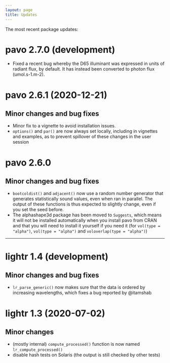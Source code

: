 ```yaml
---
layout: page
title: Updates
---
```


The most recent package updates:

# pavo 2.7.0 (development)

* Fixed a recent bug whereby the D65 illuminant was expressed in units of radiant flux, by default. It has instead been converted to photon flux (umol.s-1.m-2). 

# pavo 2.6.1 (2020-12-21)

## Minor changes and bug fixes

* Minor fix to a vignette to avoid installation issues. 
* `options()` and `par()` are now always set locally, including in vignettes and
examples, as to prevent spillover of these changes in the user session

# pavo 2.6.0

## Minor changes and bug fixes

* `bootcoldist()` and `adjacent()` now use a random number generator that 
generates statistically sound values, even when ran in parallel. The output of
these functions is thus expected to slightly change, even if you set the seed
before.
* The alphashape3d package has been moved to `Suggests`, which means it will
not be installed automatically when you install pavo from CRAN and that you
will need to install it yourself if you need it (for `vol(type = "alpha")`,
`vol(type = "alpha")` and `voloverlap(type = "alpha")`)

---

# lightr 1.4 (development)

## Minor changes and bug fixes

* `lr_parse_generic()` now makes sure that the data is ordered by increasing 
wavelengths, which fixes a bug reported by @itamshab

# lightr 1.3 (2020-07-02)

## Minor changes

* (mostly internal) `compute_processed()` function is now named
`lr_compute_processed()`
* disable hash tests on Solaris (the output is still checked by other tests)